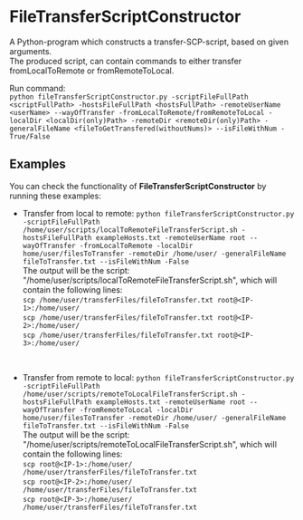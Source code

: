FileTransferScriptConstructor
=============================

A Python-program which constructs a transfer-SCP-script, based on given arguments.<br/>
The produced script, can contain commands to either transfer fromLocalToRemote or fromRemoteToLocal.<br/>

Run command:<br/>
``python fileTransferScriptConstructor.py -scriptFileFullPath <scriptFullPath> -hostsFileFullPath <hostsFullPath> -remoteUserName <userName> --wayOfTransfer -fromLocalToRemote/fromRemoteToLocal -localDir <localDir(only)Path> -remoteDir <remoteDir(only)Path> -generalFileName <fileToGetTransfered(withoutNums)> --isFileWithNum -True/False``<br/>

Examples
--------
You can check the functionality of **FileTransferScriptConstructor** by running these examples:<br/>

- Transfer from local to remote:
``python fileTransferScriptConstructor.py -scriptFileFullPath /home/user/scripts/localToRemoteFileTransferScript.sh -hostsFileFullPath exampleHosts.txt -remoteUserName root --wayOfTransfer -fromLocalToRemote -localDir home/user/filesToTransfer -remoteDir /home/user/ -generalFileName fileToTransfer.txt --isFileWithNum -False``<br/>
The output will be the script: "/home/user/scripts/localToRemoteFileTransferScript.sh", which will contain the following lines:<br/>
``scp /home/user/transferFiles/fileToTransfer.txt root@<IP-1>:/home/user/``<br/>
``scp /home/user/transferFiles/fileToTransfer.txt root@<IP-2>:/home/user/``<br/>
``scp /home/user/transferFiles/fileToTransfer.txt root@<IP-3>:/home/user/``<br/>
<br/>

- Transfer from remote to local:
``python fileTransferScriptConstructor.py -scriptFileFullPath /home/user/scripts/remoteToLocalFileTransferScript.sh -hostsFileFullPath exampleHosts.txt -remoteUserName root --wayOfTransfer -fromRemoteToLocal -localDir home/user/filesToTransfer -remoteDir /home/user/ -generalFileName fileToTransfer.txt --isFileWithNum -False``<br/>
The output will be the script: "/home/user/scripts/remoteToLocalFileTransferScript.sh", which will contain the following lines:<br/>
``scp root@<IP-1>:/home/user/ /home/user/transferFiles/fileToTransfer.txt``<br/>
``scp root@<IP-2>:/home/user/ /home/user/transferFiles/fileToTransfer.txt``<br/>
``scp root@<IP-3>:/home/user/ /home/user/transferFiles/fileToTransfer.txt``<br/>
